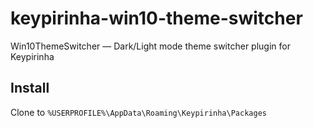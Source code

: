# keypirinha-win10-theme-switcher
Win10ThemeSwitcher — Dark/Light mode theme switcher plugin for Keypirinha


## Install

Clone to `%USERPROFILE%\AppData\Roaming\Keypirinha\Packages`
